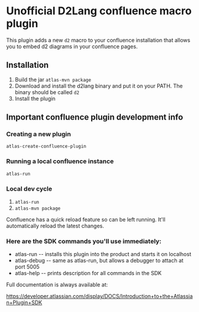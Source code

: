 # Unofficial D2Lang confluence macro plugin

This plugin adds a new `d2` macro to your confluence installation that allows you to embed d2 diagrams in your confluence pages.

## Installation

1. Build the jar `atlas-mvn package`
2. Download and install the d2lang binary and put it on your PATH. The binary should be called `d2`
3. Install the plugin

## Important confluence plugin development info

### Creating a new plugin

`atlas-create-confluence-plugin`

### Running a local confluence instance

`atlas-run`

### Local dev cycle

1. `atlas-run`
2. `atlas-mvn package`

Confluence has a quick reload feature so can be left running. It'll automatically reload the latest changes.

### Here are the SDK commands you'll use immediately:

* atlas-run   -- installs this plugin into the product and starts it on localhost
* atlas-debug -- same as atlas-run, but allows a debugger to attach at port 5005
* atlas-help  -- prints description for all commands in the SDK

Full documentation is always available at:

https://developer.atlassian.com/display/DOCS/Introduction+to+the+Atlassian+Plugin+SDK